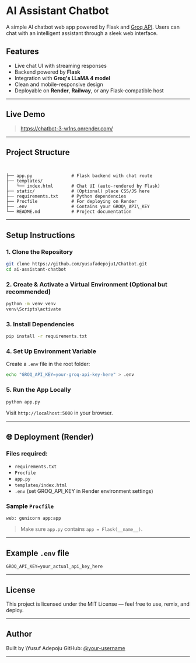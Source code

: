 

#  AI Assistant Chatbot

A simple AI chatbot web app powered by Flask and [Groq API](https://console.groq.com/). Users can chat with an intelligent assistant through a sleek web interface.


##  Features

- Live chat UI with streaming responses
- Backend powered by **Flask**
- Integration with **Groq's LLaMA 4 model**
- Clean and mobile-responsive design
- Deployable on **Render**, **Railway**, or any Flask-compatible host

---

##  Live Demo

>https://chatbot-3-w1ns.onrender.com/ 

---

##  Project Structure

```


├── app.py               # Flask backend with chat route
├── templates/
│   └── index.html       # Chat UI (auto-rendered by Flask)
├── static/              # (Optional) place CSS/JS here
├── requirements.txt     # Python dependencies
├── Procfile             # For deploying on Render
├── .env                 # Contains your GROQ\_API\_KEY
└── README.md            # Project documentation

````

---

##  Setup Instructions

### 1. Clone the Repository
```bash
git clone https://github.com/yusufadepoju1/Chatbot.git
cd ai-assistant-chatbot
````

### 2. Create & Activate a Virtual Environment (Optional but recommended)

```bash
python -m venv venv
venv\Scripts\activate
```

### 3. Install Dependencies

```bash
pip install -r requirements.txt
```

### 4. Set Up Environment Variable

Create a `.env` file in the root folder:

```bash
echo "GROQ_API_KEY=your-groq-api-key-here" > .env
```

### 5. Run the App Locally

```bash
python app.py
```

Visit `http://localhost:5000` in your browser.

---

## 🌐 Deployment (Render)

### Files required:

* `requirements.txt`
* `Procfile`
* `app.py`
* `templates/index.html`
* `.env` (set GROQ\_API\_KEY in Render environment settings)

### Sample `Procfile`

```
web: gunicorn app:app
```

> Make sure `app.py` contains `app = Flask(__name__)`.

---

##  Example `.env` file

```
GROQ_API_KEY=your_actual_api_key_here
```

---

##  License

This project is licensed under the MIT License — feel free to use, remix, and deploy.

---

## Author

Built by \Yusuf Adepoju
GitHub: [@your-username](https://github.com/yusufadepoju1)


---



